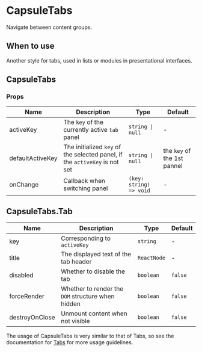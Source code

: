 # CapsuleTabs

Navigate between content groups.

## When to use

Another style for tabs, used in lists or modules in presentational interfaces.

<code src="./demos/demo1.tsx"></code>

## CapsuleTabs

### Props

| Name             | Description                                                                | Type                    | Default                     |
| ---------------- | -------------------------------------------------------------------------- | ----------------------- | --------------------------- |
| activeKey        | The `key` of the currently active `tab` panel                              | `string \| null`        | -                           |
| defaultActiveKey | The initialized `key` of the selected panel, if the `activeKey` is not set | `string \| null`        | the `key` of the 1st pannel |
| onChange         | Callback when switching panel                                              | `(key: string) => void` | -                           |

## CapsuleTabs.Tab

| Name           | Description                                       | Type        | Default |
| -------------- | ------------------------------------------------- | ----------- | ------- |
| key            | Corresponding to `activeKey`                      | `string`    | -       |
| title          | The displayed text of the tab header              | `ReactNode` | -       |
| disabled       | Whether to disable the tab                        | `boolean`   | `false` |
| forceRender    | Whether to render the `DOM` structure when hidden | `boolean`   | `false` |
| destroyOnClose | Unmount content when not visible                  | `boolean`   | `false` |

The usage of CapsuleTabs is very similar to that of Tabs, so see the documentation for [Tabs](./tabs) for more usage guidelines.
